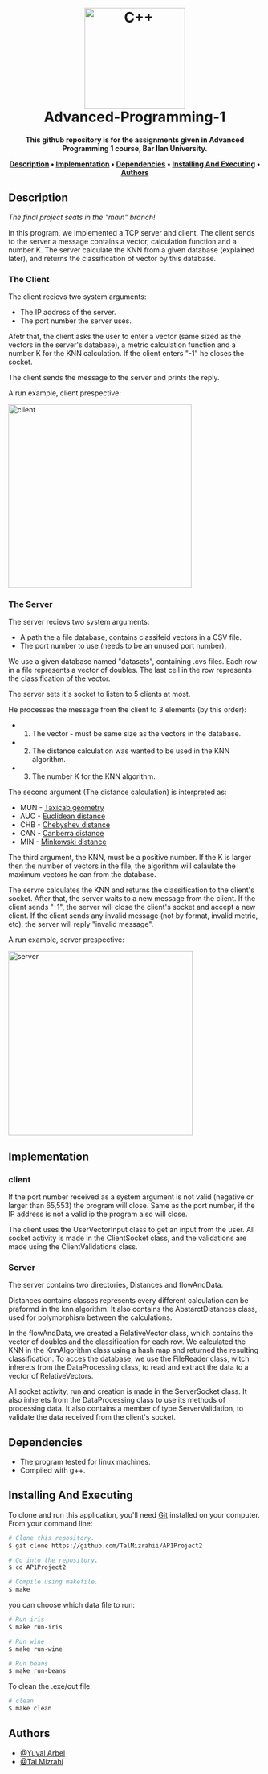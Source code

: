 <h1 align="center">
  <br>
  <a href="https://github.com/TalMizrahii/AP1Project"><img src="https://img.icons8.com/color/344/c-plus-plus-logo.png" alt="C++" width="200"></a>
  <br>
  Advanced-Programming-1
  <br>
</h1>

<h4 align="center">This github repository is for the assignments given in Advanced Programming 1 course, Bar Ilan University.


<p align="center">
  <a href="#description">Description</a> •
  <a href="#implementation">Implementation</a> •
  <a href="#dependencies">Dependencies</a> •
  <a href="#installing-and-executing">Installing And Executing</a> •
  <a href="#authors">Authors</a> 
</p>

## Description

*The final project seats in the "main" branch!*

In this program, we implemented a TCP server and client. The client sends to the server a message contains a vector, calculation function and a number K. The server calculate the KNN from a given database (explained later), and returns the classification of vector by this database.

### The Client

The client recievs two system arguments:
 * The IP address of the server.
 * The port number the server uses.
 
 Afetr that, the client asks the user to enter a vector (same sized as the vectors in the server's database), a metric calculation function and a number K for the KNN calculation. If the client enters "-1" he closes the socket.
 
 The client sends the message to the server and prints the reply.
  
  A run example, client prespective:
  
 <img width="365" alt="client" src="https://user-images.githubusercontent.com/103560553/210224395-24624769-ac11-4ade-bfb9-f1584748a5ec.PNG">

### The Server

The server recievs two system arguments:
 * A path the a file database, contains classifeid vectors in a CSV file.
 * The port number to use (needs to be an unused port number).
 
We use a given database named "datasets", containing .cvs files. Each row in a file represents a vector of doubles. The last cell in the row represents the classification of the vector. 
  
The server sets it's socket to listen to 5 clients at most.

He processes the message from the client to 3 elements (by this order):

* 1. The vector - must be same size as the vectors in the database.
* 2. The distance calculation was wanted to be used in the KNN algorithm.
* 3. The number K for the KNN algorithm.

The second argument (The distance calculation) is interpreted as:
  * MUN - [Taxicab geometry](https://en.wikipedia.org/wiki/Taxicab_geometry)
  * AUC - [Euclidean distance](https://en.wikipedia.org/wiki/Euclidean_distance)
  * CHB - [Chebyshev distance](https://en.wikipedia.org/wiki/Chebyshev_distance)
  * CAN - [Canberra distance](https://en.wikipedia.org/wiki/Canberra_distance)
  * MIN - [Minkowski distance](https://en.wikipedia.org/wiki/Minkowski_distance)
  
The third argument, the KNN, must be a positive number. If the K is larger then the number of vectors in the file, the algorithm will calaulate the maximum vectors he can from the database.

The servre calculates the KNN and returns the classification to the client's socket. After that, the server waits to a new message from the client. If the client sends "-1", the server will close the client's socket and accept a new client. If the client sends any invalid message (not by format, invalid metric, etc), the server will reply "invalid message".
  
  A run example, server prespective:
  
<img width="367" alt="server" src="https://user-images.githubusercontent.com/103560553/210224382-9ade1708-43f9-436c-b2b4-22ab6cf80fb0.PNG">


## Implementation
  
### client

  If the port number received as a system argument is not valid (negative or larger than 65,553) the program will close. Same as the port number, if the IP address is not a valid ip the program also will close.
  
The client uses the UserVectorInput class to get an input from the user. All socket activity is made in the ClientSocket class, and the validations are made using the ClientValidations class.

### Server
The server contains two directories, Distances and flowAndData.
  
Distances contains classes represents every different calculation can be praformd in the knn algorithm. It also contains the AbstarctDistances class, used for polymorphism between the calculations.

In the flowAndData, we created a RelativeVector class, which contains the vector of doubles and the classification for each row. We calculated the KNN in the KnnAlgorithm class using a hash map and returned the resulting classification. To acces the database, we use the FileReader class, witch inherets from the DataProcessing class, to read and extract the data to a vector of RelativeVectors.

All socket activity, run and creation is made in the ServerSocket class. It also inherets from the DataProcessing class to use its methods of processing data. It also contains a member of type ServerValidation, to validate the data received from the client's socket.

## Dependencies

* The program tested for linux machines.
* Compiled with g++.

## Installing And Executing

To clone and run this application, you'll need [Git](https://git-scm.com) installed on your computer. From your command line:

```bash
# Clone this repository.
$ git clone https://github.com/TalMizrahii/AP1Project2

# Go into the repository.
$ cd AP1Project2

# Compile using makefile.
$ make
```
  you can choose which data file to run:
  
```bash
# Run iris
$ make run-iris
```
```bash
# Run wine
$ make run-wine
```
  ```bash
# Run beans
$ make run-beans
```
  To clean the .exe/out file:
  ```bash
# clean
$ make clean
```

## Authors
* [@Yuval Arbel](https://github.com/YuvalArbel1)
* [@Tal Mizrahi](https://github.com/TalMizrahii)

